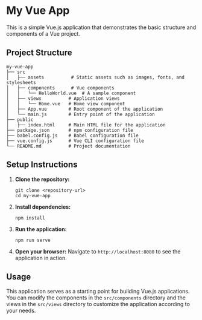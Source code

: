 # My Vue App

This is a simple Vue.js application that demonstrates the basic structure and components of a Vue project.

## Project Structure

```
my-vue-app
├── src
│   ├── assets          # Static assets such as images, fonts, and stylesheets
│   ├── components      # Vue components
│   │   └── HelloWorld.vue  # A sample component
│   ├── views          # Application views
│   │   └── Home.vue   # Home view component
│   ├── App.vue        # Root component of the application
│   └── main.js        # Entry point of the application
├── public
│   ├── index.html     # Main HTML file for the application
├── package.json       # npm configuration file
├── babel.config.js    # Babel configuration file
├── vue.config.js      # Vue CLI configuration file
└── README.md          # Project documentation
```

## Setup Instructions

1. **Clone the repository:**
   ```
   git clone <repository-url>
   cd my-vue-app
   ```

2. **Install dependencies:**
   ```
   npm install
   ```

3. **Run the application:**
   ```
   npm run serve
   ```

4. **Open your browser:**
   Navigate to `http://localhost:8080` to see the application in action.

## Usage

This application serves as a starting point for building Vue.js applications. You can modify the components in the `src/components` directory and the views in the `src/views` directory to customize the application according to your needs.